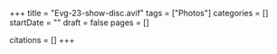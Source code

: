 +++
title = "Evg-23-show-disc.avif"
tags = ["Photos"]
categories = []
startDate = ""
draft = false
pages = []

citations = []
+++
